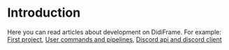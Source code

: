 # Introduction

Here you can read articles about development on DidiFrame.
For example: [First project](../first_project.html), [User commands and pipelines](/wip.html), [Discord api and discord client](/wip.html)